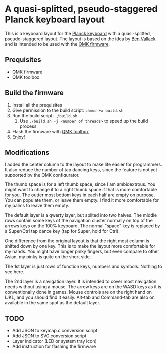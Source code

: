 # A quasi-splitted, pseudo-staggered Planck keyboard layout

This is a keyboard layout for the [Planck
keyboard](https://olkb.com/products/planck-keyboard-olkb-edition) with a
quasi-splitted, pseudo-staggered layout. The layout is based on the idea by [Ben
Vallack](https://www.youtube.com/watch?v=vv98LPMA7-M&ab_channel=BenVallack) and
is intended to be used with the [QMK firmware](https://qmk.fm/). 


## Prequisites

- QMK firmware
- QMK toolbox

## Build the firmware

1. Install all the prequisites
2. Give permission to the build script: `chmod +x build.sh`
3. Run the build script: `./build.sh`
   1. Use `./build.sh -j <number of threads>` to speed up the build process
4. Flash the firmware with [QMK
   toolbox](https://github.com/qmk/qmk_toolbox/releases/tag/0.2.2)
5. Enjoy!

## Modifications

I added the center column to the layout to make life easier for programmers. 
It also reduce the number of tap dancing keys, since the feature is not yet
supported by the QMK configurator.

The thumb space is for a left thumb space, since I am ambidextrous. You might
want to change it to a right thumb space if that is more comfortable for you.
The outter most bottom keys in each half are empty on purpose. You can populate
them, or leave them empty. I find it more comfortable for my palms to leave them
empty.

The default layer is a qwerty layer, but splited into two halves. The middle
rows contain some keys of the navigation cluster normally on top of the arrows
keys on the 100% keyboard. The normal "space" key is replaced by a Super/Ctrl
tap dance key (tap for Super, hold for Ctrl).

One difference from the original layout is that the right most column is shifted
down by one key. This is to make the layout more comfortable for my hands. You
might have longer pinky fingers, but even compare to other Asian, my pinky is
quite on the short side.

The 1st layer is just rows of function keys, numbers and symbols. Nothing to see
here.

The 2nd layer is a navigation layer. It is intended to cover most navigation
needs without using a mouse. The arrow keys are on the WASD keys as it is
conventionally done in games. Mouse controls are on the right hand on IJKL, and
you should find it  easily. Alt-tab and Command-tab are also on available in the
same spot as the default layer.

## TODO

- Add JSON to keymap.c conversion script
- Add JSON to SVG conversion script
- Layer indicator (LED or system tray icon)
- Add instruction for flashing the firmware
